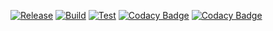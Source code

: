 [![Release](https://github.com/dokspot/table-component/actions/workflows/release.yml/badge.svg)](https://github.com/dokspot/table-component/actions/workflows/release.yml)
[![Build](https://github.com/dokspot/table-component/actions/workflows/build.yml/badge.svg)](https://github.com/dokspot/table-component/actions/workflows/build.yml)
[![Test](https://github.com/dokspot/table-component/actions/workflows/test.yml/badge.svg)](https://github.com/dokspot/table-component/actions/workflows/test.yml)
[![Codacy Badge](https://app.codacy.com/project/badge/Grade/88d95a384ab74e77bbc8f1d1b33a09b5)](https://www.codacy.com/gh/dokspot/table-component/dashboard?utm_source=github.com&amp;utm_medium=referral&amp;utm_content=dokspot/table-component&amp;utm_campaign=Badge_Grade)
[![Codacy Badge](https://app.codacy.com/project/badge/Coverage/88d95a384ab74e77bbc8f1d1b33a09b5)](https://www.codacy.com/gh/dokspot/table-component/dashboard?utm_source=github.com&utm_medium=referral&utm_content=dokspot/table-component&utm_campaign=Badge_Coverage)